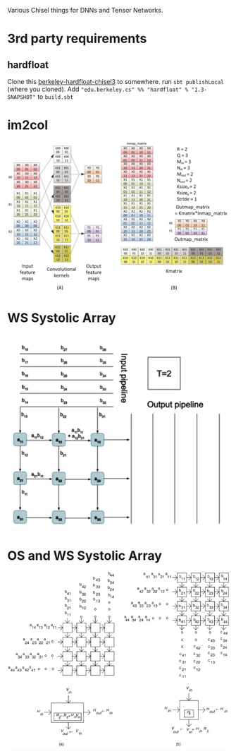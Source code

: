 Various Chisel things for DNNs and Tensor Networks.

# 3rd party requirements

## hardfloat

Clone this [berkeley-hardfloat-chisel3](https://github.com/sifive/berkeley-hardfloat-chisel3) to somewhere.
run `sbt publishLocal` (where you cloned).
Add `"edu.berkeley.cs" %% "hardfloat" % "1.3-SNAPSHOT"` to `build.sbt`

# im2col

![](readme/im2col.jpeg)

# WS Systolic Array

![](readme/WS_systolic_array.png)

# OS and WS Systolic Array

![](readme/OS_and_WS_systolic_array.png)

